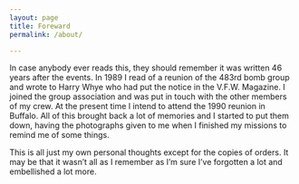 ```yaml
---
layout: page
title: Foreward
permalink: /about/

---
```


In case anybody ever reads this, they should remember it was written 46 years after the events. In 1989 I read of a reunion of the 483rd bomb group and wrote to Harry Whye who had put the notice in the V.F.W. Magazine. I joined the group association and was put in touch with the other members of my crew. At the present time I intend to attend the 1990 reunion in Buffalo. All of this brought back a lot of memories and I started to put them down, having the photographs given to me when I finished my missions to remind me of some things.

This is all just my own personal thoughts except for the copies of orders. It may be that it wasn’t all as I remember as I’m sure I’ve forgotten a lot and embellished a lot more.
